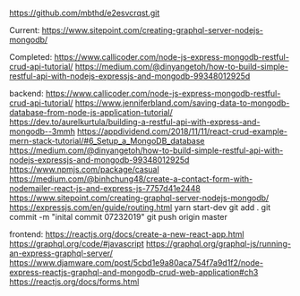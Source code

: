 https://github.com/mbthd/e2esvcrqst.git

Current:
https://www.sitepoint.com/creating-graphql-server-nodejs-mongodb/

Completed:
https://www.callicoder.com/node-js-express-mongodb-restful-crud-api-tutorial/
https://medium.com/@dinyangetoh/how-to-build-simple-restful-api-with-nodejs-expressjs-and-mongodb-99348012925d

backend:
https://www.callicoder.com/node-js-express-mongodb-restful-crud-api-tutorial/
https://www.jenniferbland.com/saving-data-to-mongodb-database-from-node-js-application-tutorial/
https://dev.to/aurelkurtula/building-a-restful-api-with-express-and-mongodb--3mmh
https://appdividend.com/2018/11/11/react-crud-example-mern-stack-tutorial/#6_Setup_a_MongoDB_database
https://medium.com/@dinyangetoh/how-to-build-simple-restful-api-with-nodejs-expressjs-and-mongodb-99348012925d
https://www.npmjs.com/package/casual
https://medium.com/@binhchung48/create-a-contact-form-with-nodemailer-react-js-and-express-js-7757d41e2448
https://www.sitepoint.com/creating-graphql-server-nodejs-mongodb/
https://expressjs.com/en/guide/routing.html
yarn start-dev
git add .
git commit -m "inital commit 07232019"
git push origin master


frontend:
https://reactjs.org/docs/create-a-new-react-app.html
https://graphql.org/code/#javascript
https://graphql.org/graphql-js/running-an-express-graphql-server/
https://www.djamware.com/post/5cbd1e9a80aca754f7a9d1f2/node-express-reactjs-graphql-and-mongodb-crud-web-application#ch3
https://reactjs.org/docs/forms.html